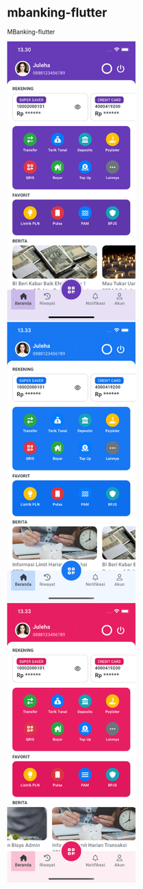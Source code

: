 # mbanking-flutter
MBanking-flutter

<p float="left">
  <img src="https://raw.githubusercontent.com/gust4m4n/mbanking-flutter/main/readme/mbx_home_1.png" width="300">
  <img src="https://raw.githubusercontent.com/gust4m4n/mbanking-flutter/main/readme/mbx_home_2.png" width="300">
  <img src="https://raw.githubusercontent.com/gust4m4n/mbanking-flutter/main/readme/mbx_home_3.png" width="300">
</p>
